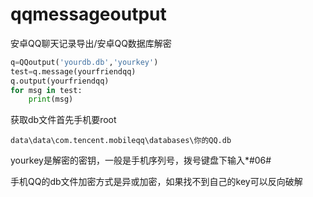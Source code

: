 # qqmessageoutput
安卓QQ聊天记录导出/安卓QQ数据库解密

```python
q=QQoutput('yourdb.db','yourkey')
test=q.message(yourfriendqq)
q.output(yourfriendqq)
for msg in test:
    print(msg)
```

获取db文件首先手机要root

```
data\data\com.tencent.mobileqq\databases\你的QQ.db
```

yourkey是解密的密钥，一般是手机序列号，拨号键盘下输入*#06#

手机QQ的db文件加密方式是异或加密，如果找不到自己的key可以反向破解